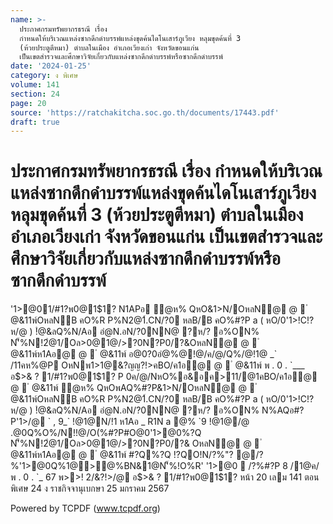 ```yaml
---
name: >-
  ประกาศกรมทรัพยากรธรณี เรื่อง
  กำหนดให้บริเวณแหล่งซากดึกดำบรรพ์แหล่งขุดค้นไดโนเสาร์ภูเวียง หลุมขุดค้นที่ 3
  (ห้วยประตูตีหมา) ตำบลในเมือง อำเภอเวียงเก่า จังหวัดขอนแก่น
  เป็นเขตสำรวจและศึกษาวิจัยเกี่ยวกับแหล่งซากดึกดำบรรพ์หรือซากดึกดำบรรพ์
date: '2024-01-25'
category: ง พิเศษ
volume: 141
section: 24
page: 20
source: 'https://ratchakitcha.soc.go.th/documents/17443.pdf'
draft: true
---
```


# ประกาศกรมทรัพยากรธรณี เรื่อง กำหนดให้บริเวณแหล่งซากดึกดำบรรพ์แหล่งขุดค้นไดโนเสาร์ภูเวียง หลุมขุดค้นที่ 3 (ห้วยประตูตีหมา) ตำบลในเมือง อำเภอเวียงเก่า จังหวัดขอนแก่น เป็นเขตสำรวจและศึกษาวิจัยเกี่ยวกับแหล่งซากดึกดำบรรพ์หรือซากดึกดำบรรพ์

'1>@01/#1?พ0@1$1? N1APอ ํ@ห% QหO&1>N/OหลN@ @  ํ @&11พ์OหลNB คO%R P%N2@1์.CN/?0 หลB/B คO%#?P a ( หO/0'1>!C!?ห/@ ) !ํ@&ลQ%N/Aอ อํ@N.อN/?0NN@ ?ห/? อ%ON% N'็%N!2ํ@1/Oล>0@1@/>?0N?P0/?&OหลN@ @  ํ @&11พ์ห1Aอ@ @  ํ @&11พ์ อ@0?0อํ@%@!@/ค/@/Q%/@!1@ _` /11คห%@P OหNพ1>1@&?ญญ?!>คBO/ค1อ@ @  ํ @&11พ์ พ . 0 . `___ อ$>& ? 1/#1?พ0@1$1? P 0ค/@/NหO%อ&อค>11/@1คBO/ค1อ@ @  ํ @&11พ์ ํ@ห% QหOพAQ%#?P&1>N/OหลN@ @  ํ @&11พ์OหลNB คO%R P%N2@1์.CN/?0 หลB/B คO%#?P a ( หO/0'1>!C!?ห/@ ) !ํ@&ลQ%N/Aอ อํ@N.อN/?0NN@ ?ห/? อ%ON% N%AQอ#?P'1>/@ ` , 9_` !@1@N/!1 ห1Aอ _ R1N a @% `9 !@1@/@ .@0Q%O%/N!!@/O(%#?P#O@0'1>@0%?Q N'็%N!2ํ@1/Oล>0@1@/>?0N?P0/?& OหลN@ @  ํ @&11พ์ห1Aอ@ @  ํ @&11พ์ #?Q%?Q !?QO!N/?%"? @/?%'1>@0Q%1@>@%BN&1@N'็%!O%R' '1>@0  /?%#?P 8 /1@ค/ พ . 0 . `_ 67 พ>>! 2/&?!>/@ อ$>& ? 1/#1?พ0@1$1? หน้า 20 เลม 141 ตอนพิเศษ 24 ง ราชกิจจานุเบกษา 25 มกราคม 2567

Powered by TCPDF (www.tcpdf.org)
